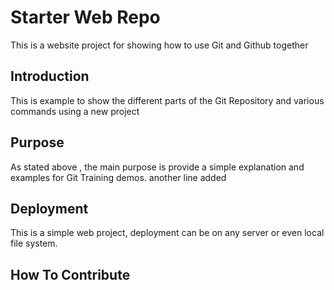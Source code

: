 # Starter Web Repo

This is a website project for showing how to use Git and Github together

## Introduction

This is example to show the different parts of the Git Repository and various commands using a new project

## Purpose

As stated above , the main purpose is provide a simple explanation and examples for Git Training demos.
another line added

## Deployment

This is a simple web project, deployment can be on any server or even local file system.

## How To Contribute
